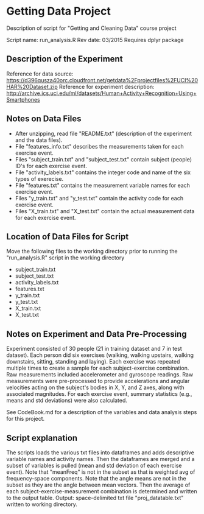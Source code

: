 # Getting Data Project
Description of script for "Getting and Cleaning Data" course project

Script name: run_analysis.R
Rev date: 03/2015
Requires dplyr package

## Description of the Experiment
Reference for data source: https://d396qusza40orc.cloudfront.net/getdata%2Fprojectfiles%2FUCI%20HAR%20Dataset.zip
Reference for experiment description: http://archive.ics.uci.edu/ml/datasets/Human+Activity+Recognition+Using+Smartphones

##  Notes on Data Files
*  After unzipping, read file "README.txt" (description of the experiment and the data files).
*  File "features_info.txt" describes the measurements taken for each exercise event.
*  Files "subject_train.txt" and "subject_test.txt" contain subject (people) ID's for each exercise event.
*  File "activity_labels.txt" contains the integer code and name of the six types of exerecise.
*  File "features.txt" contains the measurement variable names for each exercise event.
*  Files "y_train.txt" and "y_test.txt" contain the activity code for each exercise event.
*  Files "X_train.txt" and "X_test.txt" contain the actual measurement data for each exercise event.

##  Location of Data Files for Script
Move the following files to the working directory prior to running the "run_analysis.R" script in the working directory
* subject_train.txt
* subject_test.txt
* activity_labels.txt
* features.txt
* y_train.txt
* y_test.txt
* X_train.txt
* X_test.txt

## Notes on Experiment and Data Pre-Processing
 Experiment consisted of 30 people (21 in training dataset and 7 in test dataset).
 Each person did six exercises (walking, walking upstairs, walking downstairs, sitting, standing and laying).
 Each exercise was repeated multiple times to create a sample for each subject-exercise combination.
 Raw measurements included accelerometer and gyroscope readings.
 Raw measurements were pre-processed to provide accelerations and angular velocities 
 acting on the subject's bodies in X, Y, and Z axes, along with associated magnitudes.
 For each exercise event, summary statistics (e.g., means and std deviations) were also calculated.

 See CodeBook.md for a description of the variables and data analysis steps for this project.

##  Script explanation
 The scripts loads the various txt files into dataframes and adds descriptive variable names and activity names.
 Then the dataframes are merged and a subset of variables is pulled (mean and std deviation of each exercise event).
 Note that "meanFreq" is not in the subset as that is weighted avg of frequency-space components.
 Note that the angle means are not in the subset as they are the angle between mean vectors.
 Then the average of each subject-exercise-measurement combination is determined and written to the output table.
 Output: space-delimited txt file "proj_datatable.txt" written to working directory.
